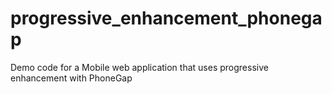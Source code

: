 progressive_enhancement_phonegap
================================

Demo code for a Mobile web application that uses progressive enhancement with PhoneGap
